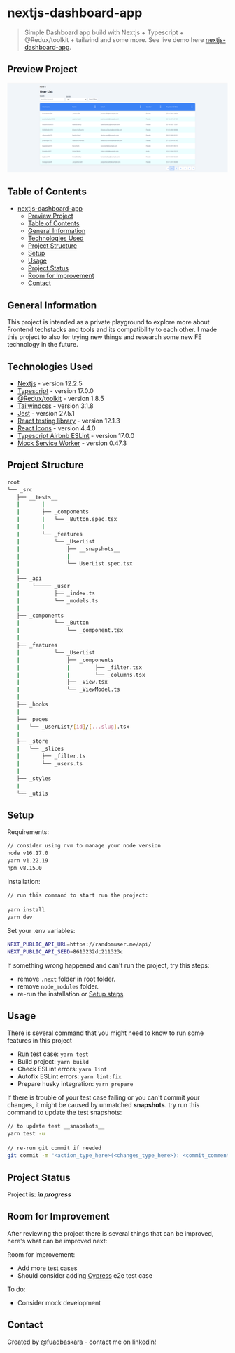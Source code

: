 # nextjs-dashboard-app

> Simple Dashboard app build with Nextjs + Typescript + @Redux/toolkit + tailwind and some more.
> See live demo here [nextjs-dashboard-app](https://nextjs-dashboard-app.vercel.app/).

## Preview Project

![Example screenshot](./public/images/preview.png)

## Table of Contents

- [nextjs-dashboard-app](#nextjs-dashboard-app)
  - [Preview Project](#preview-project)
  - [Table of Contents](#table-of-contents)
  - [General Information](#general-information)
  - [Technologies Used](#technologies-used)
  - [Project Structure](#project-structure)
  - [Setup](#setup)
  - [Usage](#usage)
  - [Project Status](#project-status)
  - [Room for Improvement](#room-for-improvement)
  - [Contact](#contact)

## General Information

This project is intended as a private playground to explore more about Frontend techstacks and tools and its compatibility to each other. I made this project to also for trying new things and research some new FE technology in the future.

## Technologies Used

- [Nextjs](https://nextjs.org/) - version 12.2.5
- [Typescript](https://www.typescriptlang.org/) - version 17.0.0
- [@Redux/toolkit](https://redux-toolkit.js.org/) - version 1.8.5
- [Tailwindcss](https://tailwindcss.com/) - version 3.1.8
- [Jest](https://jestjs.io/) - version 27.5.1
- [React testing library](https://testing-library.com/docs/react-testing-library/intro/) - version 12.1.3
- [React Icons](https://react-icons.github.io/react-icons/) - version 4.4.0
- [Typescript Airbnb ESLint](https://www.npmjs.com/package/eslint-config-airbnb-typescript) - version 17.0.0
- [Mock Service Worker](https://mswjs.io/) - version 0.47.3

## Project Structure

```bash
root
└── _src
   ├── __tests__
   |       |
   |       ├── _components
   |       |   └── _Button.spec.tsx
   |       |
   |       └── _features
   |           └── _UserList
   |               ├── __snapshots__
   |               |
   |               └── UserList.spec.tsx
   |
   ├── _api
   |    └───── _user
   |           ├── _index.ts
   |           └── _models.ts
   |
   ├── _components
   |           └── _Button
   |               └── _component.tsx
   |
   ├── _features
   |           └── _UserList
   |               ├── _components
   |               |        ├── _filter.tsx
   |               |        └── _columns.tsx
   |               ├── _View.tsx
   |               └── _ViewModel.ts
   |
   ├── _hooks
   |
   ├── _pages
   |   └── _UserList/[id]/[...slug].tsx
   |
   ├── _store
   |   └── _slices
   |       ├── _filter.ts
   |       └── _users.ts
   |
   ├── _styles
   |
   └── _utils

```

## Setup

Requirements:

```bash
// consider using nvm to manage your node version
node v16.17.0
yarn v1.22.19
npm v8.15.0
```

Installation:

```bash
// run this command to start run the project:

yarn install
yarn dev
```

Set your .env variables:

```bash
NEXT_PUBLIC_API_URL=https://randomuser.me/api/
NEXT_PUBLIC_API_SEED=8613232dc211323c
```

If something wrong happened and can't run the project, try this steps:

- remove `.next` folder in root folder.
- remove `node_modules` folder.
- re-run the installation or [Setup steps](#setup).

## Usage

There is several command that you might need to know to run some features in this project

- Run test case: `yarn test`
- Build project: `yarn build`
- Check ESLint errors: `yarn lint`
- Autofix ESLint errors: `yarn lint:fix`
- Prepare husky integration: `yarn prepare`

If there is trouble of your test case failing or you can't commit your changes,
it might be caused by unmatched **snapshots**. try run this command to update the test snapshots:

```bash
// to update test __snapshots__
yarn test -u

// re-run git commit if needed
git commit -m "<action_type_here>(<changes_type_here>): <commit_comment_here>"
```

## Project Status

Project is: **_in progress_**

## Room for Improvement

After reviewing the project there is several things that can be improved, here's what can be improved next:

Room for improvement:

- Add more test cases
- Should consider adding [Cypress](https://www.cypress.io/) e2e test case

To do:

- Consider mock development

## Contact

Created by [@fuadbaskara](https://www.linkedin.com/in/fuad-baskara-b07ab7164/) - contact me on linkedin!
